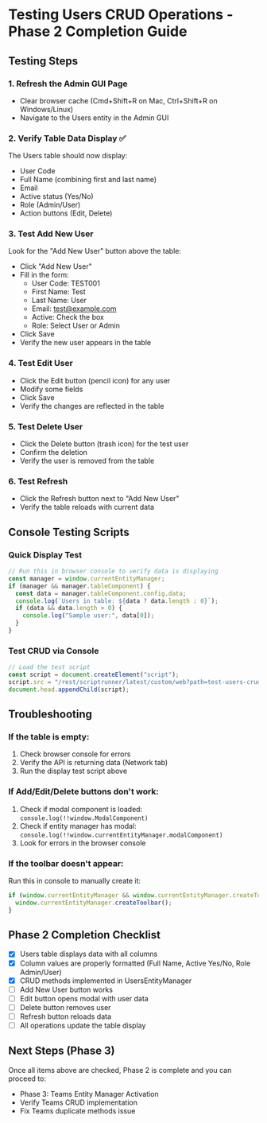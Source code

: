 # Testing Users CRUD Operations - Phase 2 Completion Guide

## Testing Steps

### 1. Refresh the Admin GUI Page

- Clear browser cache (Cmd+Shift+R on Mac, Ctrl+Shift+R on Windows/Linux)
- Navigate to the Users entity in the Admin GUI

### 2. Verify Table Data Display ✅

The Users table should now display:

- User Code
- Full Name (combining first and last name)
- Email
- Active status (Yes/No)
- Role (Admin/User)
- Action buttons (Edit, Delete)

### 3. Test Add New User

Look for the "Add New User" button above the table:

- Click "Add New User"
- Fill in the form:
  - User Code: TEST001
  - First Name: Test
  - Last Name: User
  - Email: test@example.com
  - Active: Check the box
  - Role: Select User or Admin
- Click Save
- Verify the new user appears in the table

### 4. Test Edit User

- Click the Edit button (pencil icon) for any user
- Modify some fields
- Click Save
- Verify the changes are reflected in the table

### 5. Test Delete User

- Click the Delete button (trash icon) for the test user
- Confirm the deletion
- Verify the user is removed from the table

### 6. Test Refresh

- Click the Refresh button next to "Add New User"
- Verify the table reloads with current data

## Console Testing Scripts

### Quick Display Test

```javascript
// Run this in browser console to verify data is displaying
const manager = window.currentEntityManager;
if (manager && manager.tableComponent) {
  const data = manager.tableComponent.config.data;
  console.log(`Users in table: ${data ? data.length : 0}`);
  if (data && data.length > 0) {
    console.log("Sample user:", data[0]);
  }
}
```

### Test CRUD via Console

```javascript
// Load the test script
const script = document.createElement("script");
script.src = "/rest/scriptrunner/latest/custom/web?path=test-users-crud.js";
document.head.appendChild(script);
```

## Troubleshooting

### If the table is empty:

1. Check browser console for errors
2. Verify the API is returning data (Network tab)
3. Run the display test script above

### If Add/Edit/Delete buttons don't work:

1. Check if modal component is loaded: `console.log(!!window.ModalComponent)`
2. Check if entity manager has modal: `console.log(!!window.currentEntityManager.modalComponent)`
3. Look for errors in the browser console

### If the toolbar doesn't appear:

Run this in console to manually create it:

```javascript
if (window.currentEntityManager && window.currentEntityManager.createToolbar) {
  window.currentEntityManager.createToolbar();
}
```

## Phase 2 Completion Checklist

- [x] Users table displays data with all columns
- [x] Column values are properly formatted (Full Name, Active Yes/No, Role Admin/User)
- [x] CRUD methods implemented in UsersEntityManager
- [ ] Add New User button works
- [ ] Edit button opens modal with user data
- [ ] Delete button removes user
- [ ] Refresh button reloads data
- [ ] All operations update the table display

## Next Steps (Phase 3)

Once all items above are checked, Phase 2 is complete and you can proceed to:

- Phase 3: Teams Entity Manager Activation
- Verify Teams CRUD implementation
- Fix Teams duplicate methods issue
